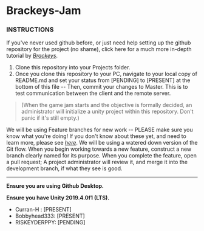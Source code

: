 # Brackeys-Jam

### **INSTRUCTIONS**
If you've never used github before, or just need help setting up the github repository for the project (no shame), click here for a much more in-depth tutorial by *[Brackeys](https://www.youtube.com/watch?v=qpXxcvS-g3g)*.

1. Clone this repository into your Projects folder. 
2. Once you clone this repository to your PC, navigate to your local copy of README.md and set your status from [PENDING] to [PRESENT] at the bottom of this file -- Then, commit your changes to Master. This is to test communication between the client and the remote server.

  > (When the game jam starts and the objective is formally decided, an administrator will initialize a unity project within this repository. Don't panic if it's still empty.)

We will be using Feature branches for new work -- PLEASE make sure you know what you're doing! If you don't know about these yet, and need to learn more, please see *[here](https://www.youtube.com/watch?v=aJnFGMclhU8)*. We will be using a watered down version of the Git flow.  When you begin working towards a new feature, construct a new branch clearly named for its purpose.  When you complete the feature, open a pull request; A project administrator will review it, and merge it into the development branch, if what they see is good.

---

**Ensure you are using Github Desktop.**

**Ensure you have Unity 2019.4.0f1 (LTS).**

- Curran-H : [PRESENT]
- Bobbyhead333: [PRESENT]
- RISKEYDERPPY: [PENDING]
